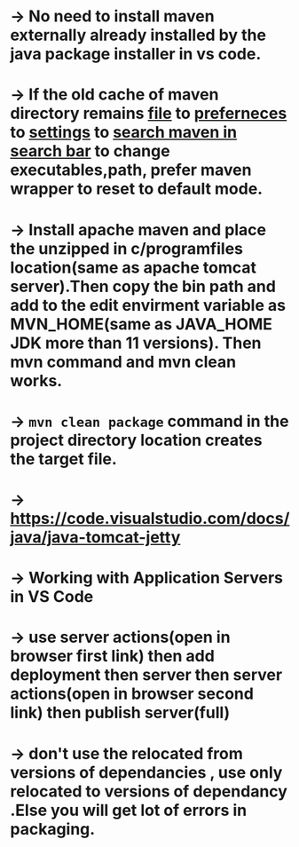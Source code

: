 # -> No need to install maven externally already installed by the java package installer in vs code.

# -> If the old cache of maven directory remains <ins>file</ins> to <ins>preferneces</ins> to <ins>settings</ins> to <ins> search maven in search bar</ins> to change executables,path, prefer maven wrapper to reset to default mode.

# -> Install apache maven and place the unzipped in c/programfiles location(same as apache tomcat server).Then copy the bin path and add to the edit envirment variable as MVN_HOME(same as JAVA_HOME JDK more than 11 versions). Then mvn command and mvn clean works.

# -> `mvn clean package` command in the project directory location creates the target file.

# -> https://code.visualstudio.com/docs/java/java-tomcat-jetty

# -> Working with Application Servers in VS Code 

# -> use server actions(open in browser first link) then add deployment then server then server actions(open in browser second link) then publish server(full)

# -> don't use the relocated from versions of dependancies , use only relocated to versions of dependancy .Else you will get lot of errors in packaging.
